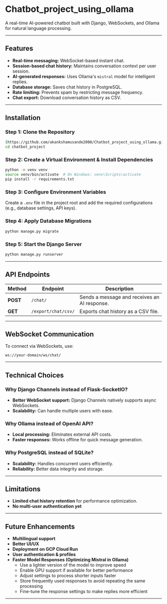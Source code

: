 # Chatbot_project_using_ollama

A real-time AI-powered chatbot built with Django, WebSockets, and Ollama for natural language processing.

---

## Features

- **Real-time messaging:** WebSocket-based instant chat.
- **Session-based chat history:** Maintains conversation context per user session.
- **AI-generated responses:** Uses Ollama's `mistral` model for intelligent replies.
- **Database storage:** Saves chat history in PostgreSQL.
- **Rate limiting:** Prevents spam by restricting message frequency.
- **Chat export:** Download conversation history as CSV.

---

## Installation

### Step 1: Clone the Repository
```bash
(https://github.com/akankshamusande2000/Chatbot_project_using_ollama.git)
cd chatbot_project
```

### Step 2: Create a Virtual Environment & Install Dependencies
```bash
python -m venv venv  
source venv/bin/activate  # On Windows: venv\Scripts\activate  
pip install -r requirements.txt  
```

### Step 3: Configure Environment Variables
Create a `.env` file in the project root and add the required configurations (e.g., database settings, API keys).

### Step 4: Apply Database Migrations
```bash
python manage.py migrate  
```

### Step 5: Start the Django Server
```bash
python manage.py runserver  
```

---

## API Endpoints

| Method | Endpoint            | Description |
|--------|---------------------|-------------|
| **POST**   | `/chat/`            | Sends a message and receives an AI response. |
| **GET**    | `/export/chat/csv/` | Exports chat history as a CSV file. |

---

## WebSocket Communication

To connect via WebSockets, use:
```
ws://your-domain/ws/chat/
```

---

## Technical Choices

### Why Django Channels instead of Flask-SocketIO?
- **Better WebSocket support:** Django Channels natively supports async WebSockets.
- **Scalability:** Can handle multiple users with ease.

### Why Ollama instead of OpenAI API?
- **Local processing:** Eliminates external API costs.
- **Faster responses:** Works offline for quick message generation.

### Why PostgreSQL instead of SQLite?
- **Scalability:** Handles concurrent users efficiently.
- **Reliability:** Better data integrity and storage.

---

## Limitations

- **Limited chat history retention** for performance optimization.
- **No multi-user authentication yet** 

---

## Future Enhancements

- **Multilingual support** 
- **Better UI/UX** 
- **Deployment on GCP Cloud Run** 
- **User authentication & profiles**
- **Faster Model Responses (Optimizing Mistral in Ollama)**  
  - Use a lighter version of the model to improve speed  
  - Enable GPU support if available for better performance  
  - Adjust settings to process shorter inputs faster 
  - Store frequently used responses to avoid repeating the same processing  
  - Fine-tune the response settings to make replies more efficient

---


